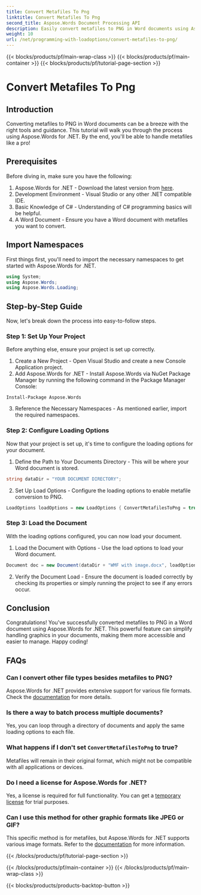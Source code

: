 ```yaml
---
title: Convert Metafiles To Png
linktitle: Convert Metafiles To Png
second_title: Aspose.Words Document Processing API
description: Easily convert metafiles to PNG in Word documents using Aspose.Words for .NET with this step-by-step tutorial. Simplify your document management.
weight: 10
url: /net/programming-with-loadoptions/convert-metafiles-to-png/
---
```


{{< blocks/products/pf/main-wrap-class >}}
{{< blocks/products/pf/main-container >}}
{{< blocks/products/pf/tutorial-page-section >}}

# Convert Metafiles To Png

## Introduction

Converting metafiles to PNG in Word documents can be a breeze with the right tools and guidance. This tutorial will walk you through the process using Aspose.Words for .NET. By the end, you'll be able to handle metafiles like a pro!

## Prerequisites

Before diving in, make sure you have the following:

1. Aspose.Words for .NET - Download the latest version from [here](https://releases.aspose.com/words/net/).
2. Development Environment - Visual Studio or any other .NET compatible IDE.
3. Basic Knowledge of C# - Understanding of C# programming basics will be helpful.
4. A Word Document - Ensure you have a Word document with metafiles you want to convert.

## Import Namespaces

First things first, you'll need to import the necessary namespaces to get started with Aspose.Words for .NET.

```csharp
using System;
using Aspose.Words;
using Aspose.Words.Loading;
```

## Step-by-Step Guide

Now, let's break down the process into easy-to-follow steps.

### Step 1: Set Up Your Project

Before anything else, ensure your project is set up correctly.

1. Create a New Project - Open Visual Studio and create a new Console Application project.
2. Add Aspose.Words for .NET - Install Aspose.Words via NuGet Package Manager by running the following command in the Package Manager Console:

```shell
Install-Package Aspose.Words
```

3. Reference the Necessary Namespaces - As mentioned earlier, import the required namespaces.

### Step 2: Configure Loading Options

Now that your project is set up, it's time to configure the loading options for your document.

1. Define the Path to Your Documents Directory - This will be where your Word document is stored.

```csharp
string dataDir = "YOUR DOCUMENT DIRECTORY";
```

2. Set Up Load Options - Configure the loading options to enable metafile conversion to PNG.

```csharp
LoadOptions loadOptions = new LoadOptions { ConvertMetafilesToPng = true };
```

### Step 3: Load the Document

With the loading options configured, you can now load your document.

1. Load the Document with Options - Use the load options to load your Word document.

```csharp
Document doc = new Document(dataDir + "WMF with image.docx", loadOptions);
```

2. Verify the Document Load - Ensure the document is loaded correctly by checking its properties or simply running the project to see if any errors occur.

## Conclusion

Congratulations! You've successfully converted metafiles to PNG in a Word document using Aspose.Words for .NET. This powerful feature can simplify handling graphics in your documents, making them more accessible and easier to manage. Happy coding!

## FAQs

### Can I convert other file types besides metafiles to PNG?
Aspose.Words for .NET provides extensive support for various file formats. Check the [documentation](https://reference.aspose.com/words/net/) for more details.

### Is there a way to batch process multiple documents?
Yes, you can loop through a directory of documents and apply the same loading options to each file.

### What happens if I don't set `ConvertMetafilesToPng` to true?
Metafiles will remain in their original format, which might not be compatible with all applications or devices.

### Do I need a license for Aspose.Words for .NET?
Yes, a license is required for full functionality. You can get a [temporary license](https://purchase.aspose.com/temporary-license/) for trial purposes.

### Can I use this method for other graphic formats like JPEG or GIF?
This specific method is for metafiles, but Aspose.Words for .NET supports various image formats. Refer to the [documentation](https://reference.aspose.com/words/net/) for more information.


{{< /blocks/products/pf/tutorial-page-section >}}

{{< /blocks/products/pf/main-container >}}
{{< /blocks/products/pf/main-wrap-class >}}

{{< blocks/products/products-backtop-button >}}
